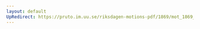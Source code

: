```yaml
---
layout: default
UpRedirect: https://pruto.im.uu.se/riksdagen-motions-pdf/1869/mot_1869__ak__24/mot_1869__ak__24-001.pdf
---
```

